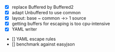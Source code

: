 
* [x] replace Buffered by Buffered2
* [x] adapt Unbuffered to use common
* [x] layout: base ~ common ->> 1 source
* [x] getting buffers for escaping is too cpu-intensive
* [x] YAML writer
* [] YAML escape rules
* [] benchmark against easyjson
